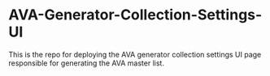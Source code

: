 # AVA-Generator-Collection-Settings-UI
This is the repo for deploying the AVA generator collection settings UI page responsible for generating the AVA master list.
